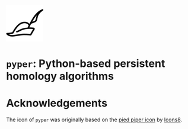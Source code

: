 ![`pyper` icon](https://github.com/Pseudomanifold/pyper/blob/master/pyper.svg "`pyper` icon")

# `pyper`: Python-based persistent homology algorithms

# Acknowledgements

The icon of `pyper` was originally based on the
<a href="https://iconscout.com/icons/pied-piper" target="_blank">pied
piper icon</a> by <a href="https://iconscout.com/contributors/icons8"
target="_blank">Icons8</a>.
